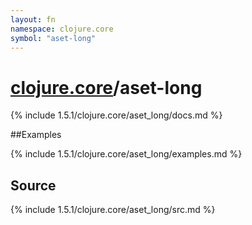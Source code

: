 ```yaml
---
layout: fn
namespace: clojure.core
symbol: "aset-long"
---
```


# [clojure.core](../)/aset-long

{% include 1.5.1/clojure.core/aset_long/docs.md %}

##Examples

{% include 1.5.1/clojure.core/aset_long/examples.md %}
## Source
{% include 1.5.1/clojure.core/aset_long/src.md %}

